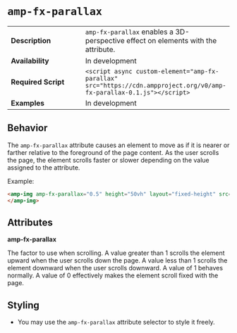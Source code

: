 <!---
Copyright 2017 The AMP HTML Authors. All Rights Reserved.

Licensed under the Apache License, Version 2.0 (the "License");
you may not use this file except in compliance with the License.
You may obtain a copy of the License at

      http://www.apache.org/licenses/LICENSE-2.0

Unless required by applicable law or agreed to in writing, software
distributed under the License is distributed on an "AS-IS" BASIS,
WITHOUT WARRANTIES OR CONDITIONS OF ANY KIND, either express or implied.
See the License for the specific language governing permissions and
limitations under the License.
-->

# <a name="amp-fx-parallax"></a> `amp-fx-parallax`

<table>
  <tr>
    <td class="col-fourty"><strong>Description</strong></td>
    <td><code>amp-fx-parallax</code> enables a 3D-perspective effect on elements with the attribute.</td>
  </tr>
  <tr>
    <td class="col-fourty" width="40%"><strong>Availability</strong></td>
    <td>In development</td>
  </tr>
  <tr>
    <td class="col-fourty"><strong>Required Script</strong></td>
    <td><code>&lt;script async custom-element="amp-fx-parallax" src="https://cdn.ampproject.org/v0/amp-fx-parallax-0.1.js">&lt;/script></code></td>
  </tr>
  <tr>
    <td class="col-fourty"><strong>Examples</strong></td>
    <td>In development</td>
  </tr>
</table>

## Behavior

The `amp-fx-parallax` attribute causes an element to move as if it is nearer or farther relative to the foreground of the page content. As the user scrolls the page, the element scrolls faster or slower depending on the value assigned to the attribute.

Example:

```html
<amp-img amp-fx-parallax="0.5" height="50vh" layout="fixed-height" src="hero.jpg">
</amp-img>
```

## Attributes

**amp-fx-parallax**

The factor to use when scrolling. A value greater than 1 scrolls the element upward when the user scrolls down the page. A value less than 1 scrolls the element downward when the user scrolls downward. A value of 1 behaves normally. A value of 0 effectively makes the element scroll fixed with the page.

## Styling

- You may use the `amp-fx-parallax` attribute selector to style it freely.
